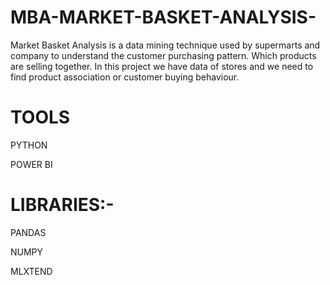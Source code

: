 # MBA-MARKET-BASKET-ANALYSIS-

Market Basket Analysis is a data mining technique used by supermarts and company to understand the customer purchasing pattern. Which products are selling together.
In this project we have data of stores and we need to find product association or customer buying behaviour.

# TOOLS

PYTHON

POWER BI

# LIBRARIES:-

PANDAS

NUMPY

MLXTEND

